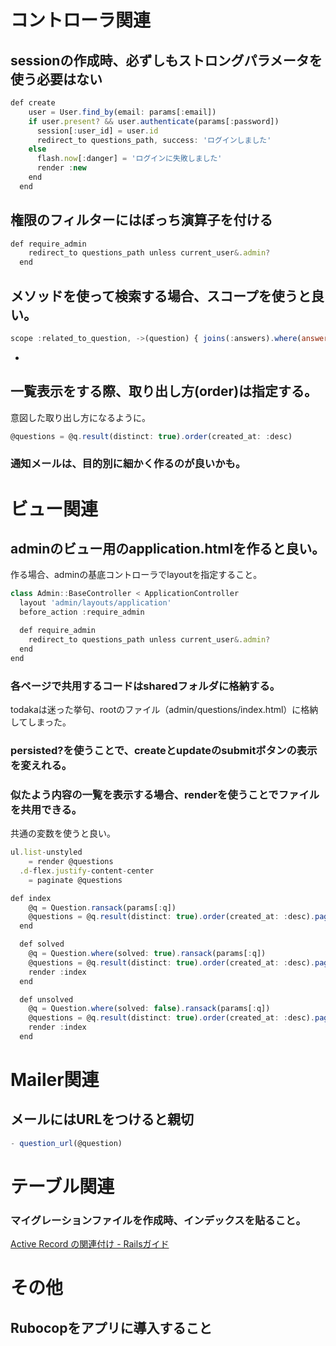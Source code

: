 # コントローラ関連

## sessionの作成時、必ずしもストロングパラメータを使う必要はない

```jsx
def create
    user = User.find_by(email: params[:email])
    if user.present? && user.authenticate(params[:password])
      session[:user_id] = user.id
      redirect_to questions_path, success: 'ログインしました'
    else
      flash.now[:danger] = 'ログインに失敗しました'
      render :new
    end
  end
```

## 権限のフィルターにはぼっち演算子を付ける

```jsx
def require_admin
    redirect_to questions_path unless current_user&.admin?
  end
```

## メソッドを使って検索する場合、スコープを使うと良い。

```jsx
scope :related_to_question, ->(question) { joins(:answers).where(answers: { question_id: question.id }) }
```

- 

## 一覧表示をする際、取り出し方(order)は指定する。

意図した取り出し方になるように。

```jsx
@questions = @q.result(distinct: true).order(created_at: :desc)
```

### 通知メールは、目的別に細かく作るのが良いかも。

# ビュー関連

## adminのビュー用のapplication.htmlを作ると良い。

作る場合、adminの基底コントローラでlayoutを指定すること。

```jsx
class Admin::BaseController < ApplicationController
  layout 'admin/layouts/application'
  before_action :require_admin

  def require_admin
    redirect_to questions_path unless current_user&.admin?
  end
end
```

### 各ページで共用するコードはsharedフォルダに格納する。

todakaは迷った挙句、rootのファイル（admin/questions/index.html）に格納してしまった。

### persisted?を使うことで、createとupdateのsubmitボタンの表示を変えれる。

### 似たよう内容の一覧を表示する場合、renderを使うことでファイルを共用できる。

共通の変数を使うと良い。

```jsx
ul.list-unstyled
    = render @questions
  .d-flex.justify-content-center
    = paginate @questions
```

```jsx
def index
    @q = Question.ransack(params[:q])
    @questions = @q.result(distinct: true).order(created_at: :desc).page(params[:page]).per(5)
  end

  def solved
    @q = Question.where(solved: true).ransack(params[:q])
    @questions = @q.result(distinct: true).order(created_at: :desc).page(params[:page]).per(5)
    render :index
  end

  def unsolved
    @q = Question.where(solved: false).ransack(params[:q])
    @questions = @q.result(distinct: true).order(created_at: :desc).page(params[:page]).per(5)
    render :index
  end
```

# Mailer関連

## メールにはURLをつけると親切

```jsx
- question_url(@question) 
```

# テーブル関連

### マイグレーションファイルを作成時、インデックスを貼ること。

[Active Record の関連付け - Railsガイド](https://railsguides.jp/association_basics.html#belongs-to%E9%96%A2%E9%80%A3%E4%BB%98%E3%81%91%E3%81%AB%E5%AF%BE%E5%BF%9C%E3%81%99%E3%82%8B%E5%A4%96%E9%83%A8%E3%82%AD%E3%83%BC%E3%82%92%E4%BD%9C%E6%88%90%E3%81%99%E3%82%8B)

# その他

## Rubocopをアプリに導入すること
